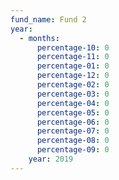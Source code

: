 ```yaml
---
fund_name: Fund 2
year:
  - months:
      percentage-10: 0
      percentage-11: 0
      percentage-01: 0
      percentage-12: 0
      percentage-02: 0
      percentage-03: 0
      percentage-04: 0
      percentage-05: 0
      percentage-06: 0
      percentage-07: 0
      percentage-08: 0
      percentage-09: 0
    year: 2019
---
```

